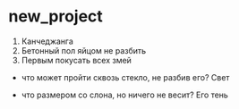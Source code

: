 # new_project
1. Канчеджанга
2. Бетонный пол яйцом не разбить
3. Первым покусать всех змей

- что может пройти сквозь стекло, не разбив его? Свет

- что размером со слона, но ничего не весит? Его тень
